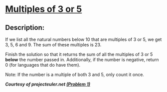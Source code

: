 # [Multiples of 3 or 5](https://www.codewars.com/kata/514b92a657cdc65150000006)

## Description:

If we list all the natural numbers below 10 that are multiples of 3 or 5, we get 3, 5, 6 and 9. The sum of these multiples is 23.

Finish the solution so that it returns the sum of all the multiples of 3 or 5 **below** the number passed in. Additionally, if the number is negative, return 0 (for languages that do have them).

Note: If the number is a multiple of both 3 and 5, only count it once.

_**Courtesy of projecteuler.net [(Problem 1)](https://projecteuler.net/problem=1)**_
